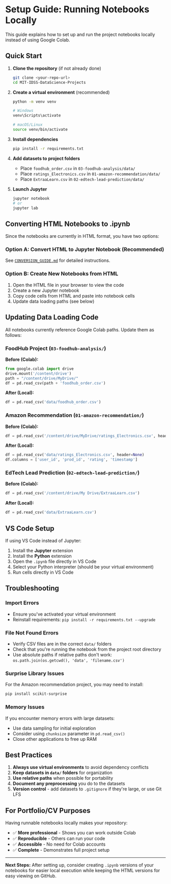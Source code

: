# Setup Guide: Running Notebooks Locally

This guide explains how to set up and run the project notebooks locally instead of using Google Colab.

## Quick Start

1. **Clone the repository** (if not already done)
   ```bash
   git clone <your-repo-url>
   cd MIT-IDSS-DataScience-Projects
   ```

2. **Create a virtual environment** (recommended)
   ```bash
   python -m venv venv
   
   # Windows
   venv\Scripts\activate
   
   # macOS/Linux
   source venv/bin/activate
   ```

3. **Install dependencies**
   ```bash
   pip install -r requirements.txt
   ```

4. **Add datasets to project folders**
   - Place `foodhub_order.csv` in `03-foodhub-analysis/data/`
   - Place `ratings_Electronics.csv` in `01-amazon-recommendation/data/`
   - Place `ExtraaLearn.csv` in `02-edtech-lead-prediction/data/`

5. **Launch Jupyter**
   ```bash
   jupyter notebook
   # or
   jupyter lab
   ```

## Converting HTML Notebooks to .ipynb

Since the notebooks are currently in HTML format, you have two options:

### Option A: Convert HTML to Jupyter Notebook (Recommended)

See [`CONVERSION_GUIDE.md`](CONVERSION_GUIDE.md) for detailed instructions.

### Option B: Create New Notebooks from HTML

1. Open the HTML file in your browser to view the code
2. Create a new Jupyter notebook
3. Copy code cells from HTML and paste into notebook cells
4. Update data loading paths (see below)

## Updating Data Loading Code

All notebooks currently reference Google Colab paths. Update them as follows:

### FoodHub Project (`03-foodhub-analysis/`)

**Before (Colab):**
```python
from google.colab import drive
drive.mount('/content/drive')
path = "/content/drive/MyDrive/"
df = pd.read_csv(path + 'foodhub_order.csv')
```

**After (Local):**
```python
df = pd.read_csv('data/foodhub_order.csv')
```

### Amazon Recommendation (`01-amazon-recommendation/`)

**Before (Colab):**
```python
df = pd.read_csv('/content/drive/MyDrive/ratings_Electronics.csv', header=None)
```

**After (Local):**
```python
df = pd.read_csv('data/ratings_Electronics.csv', header=None)
df.columns = ['user_id', 'prod_id', 'rating', 'timestamp']
```

### EdTech Lead Prediction (`02-edtech-lead-prediction/`)

**Before (Colab):**
```python
df = pd.read_csv('/content/drive/My Drive/ExtraaLearn.csv')
```

**After (Local):**
```python
df = pd.read_csv('data/ExtraaLearn.csv')
```

## VS Code Setup

If using VS Code instead of Jupyter:

1. Install the **Jupyter** extension
2. Install the **Python** extension
3. Open the `.ipynb` file directly in VS Code
4. Select your Python interpreter (should be your virtual environment)
5. Run cells directly in VS Code

## Troubleshooting

### Import Errors
- Ensure you've activated your virtual environment
- Reinstall requirements: `pip install -r requirements.txt --upgrade`

### File Not Found Errors
- Verify CSV files are in the correct `data/` folders
- Check that you're running the notebook from the project root directory
- Use absolute paths if relative paths don't work: `os.path.join(os.getcwd(), 'data', 'filename.csv')`

### Surprise Library Issues
For the Amazon recommendation project, you may need to install:
```bash
pip install scikit-surprise
```

### Memory Issues
If you encounter memory errors with large datasets:
- Use data sampling for initial exploration
- Consider using `chunksize` parameter in `pd.read_csv()`
- Close other applications to free up RAM

## Best Practices

1. **Always use virtual environments** to avoid dependency conflicts
2. **Keep datasets in `data/` folders** for organization
3. **Use relative paths** when possible for portability
4. **Document any preprocessing** you do to the datasets
5. **Version control** - add datasets to `.gitignore` if they're large, or use Git LFS

## For Portfolio/CV Purposes

Having runnable notebooks locally makes your repository:
- ✅ **More professional** - Shows you can work outside Colab
- ✅ **Reproducible** - Others can run your code
- ✅ **Accessible** - No need for Colab accounts
- ✅ **Complete** - Demonstrates full project setup

---

**Next Steps:** After setting up, consider creating `.ipynb` versions of your notebooks for easier local execution while keeping the HTML versions for easy viewing on GitHub.

